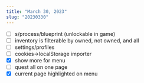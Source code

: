 ```yaml
---
title: "March 30, 2023"
slug: "20230330"
---
```


- [ ] s/process/blueprint (unlockable in game)
- [ ] inventory is filterable by owned, not owned, and all
- [ ] settings/profiles
- [ ] cookies->localStorage importer
- [x] show more for menu
- [ ] quest all on one page
- [x] current page highlighted on menu